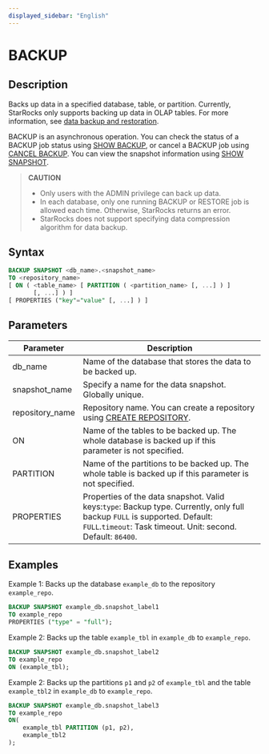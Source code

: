```yaml
---
displayed_sidebar: "English"
---
```


# BACKUP

## Description

Backs up data in a specified database, table, or partition. Currently, StarRocks only supports backing up data in OLAP tables. For more information, see [data backup and restoration](../../../administration/management/management.mdx).

BACKUP is an asynchronous operation. You can check the status of a BACKUP job status using [SHOW BACKUP](../data-manipulation/SHOW_BACKUP.md), or cancel a BACKUP job using [CANCEL BACKUP](../data-definition/CANCEL_BACKUP.md). You can view the snapshot information using [SHOW SNAPSHOT](../data-manipulation/SHOW_SNAPSHOT.md).

> **CAUTION**
>
> - Only users with the ADMIN privilege can back up data.
> - In each database, only one running BACKUP or RESTORE job is allowed each time. Otherwise, StarRocks returns an error.
> - StarRocks does not support specifying data compression algorithm for data backup.

## Syntax

```SQL
BACKUP SNAPSHOT <db_name>.<snapshot_name>
TO <repository_name>
[ ON ( <table_name> [ PARTITION ( <partition_name> [, ...] ) ]
       [, ...] ) ]
[ PROPERTIES ("key"="value" [, ...] ) ]
```

## Parameters

| **Parameter**   | **Description**                                              |
| --------------- | ------------------------------------------------------------ |
| db_name         | Name of the database that stores the data to be backed up.   |
| snapshot_name   | Specify a name for the data snapshot. Globally unique.       |
| repository_name | Repository name. You can create a repository using [CREATE REPOSITORY](../data-definition/CREATE_REPOSITORY.md). |
| ON              | Name of the tables to be backed up. The whole database is backed up if this parameter is not specified. |
| PARTITION       | Name of the partitions to be backed up. The whole table is backed up if this parameter is not specified. |
| PROPERTIES      | Properties of the data snapshot. Valid keys:`type`: Backup type. Currently, only full backup `FULL` is supported. Default: `FULL`.`timeout`: Task timeout. Unit: second. Default: `86400`. |

## Examples

Example 1: Backs up the database `example_db` to the repository `example_repo`.

```SQL
BACKUP SNAPSHOT example_db.snapshot_label1
TO example_repo
PROPERTIES ("type" = "full");
```

Example 2: Backs up the table `example_tbl` in `example_db` to `example_repo`.

```SQL
BACKUP SNAPSHOT example_db.snapshot_label2
TO example_repo
ON (example_tbl);
```

Example 2: Backs up the partitions `p1` and `p2` of `example_tbl` and the table `example_tbl2` in `example_db` to `example_repo`.

```SQL
BACKUP SNAPSHOT example_db.snapshot_label3
TO example_repo
ON(
    example_tbl PARTITION (p1, p2),
    example_tbl2
);
```
